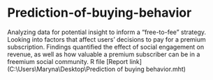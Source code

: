 # Prediction-of-buying-behavior
Analyzing data for potential insight to inform a “free-to-fee” strategy. Looking into factors that affect users’ decisions to pay for a premium subscription. Findings quantified the effect of social engagement on revenue, as well as how valuable a premium subscriber can be in a freemium social community.
R file
[Report link](C:\Users\Maryna\Desktop\Prediction of buying behavior.mht)
